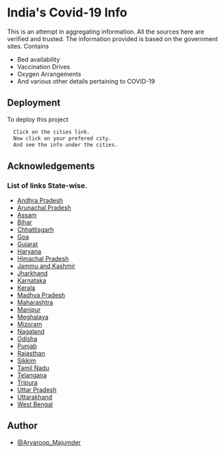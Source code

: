 
# India's Covid-19 Info

This is an attempt in aggregating information.
All the sources here are verified and trusted. The information provided is based on the government sites.
Contains 
- Bed availability
- Vaccination Drives
- Oxygen Arrangements  
- And various other details pertaining to COVID-19 
## Deployment

To deploy this project

```bash
  Click on the cities link.
  Now click on your prefered city.
  And see the info under the cities.
```

  
## Acknowledgements
### List of links State-wise.

 - [Andhra Pradesh](https://github.com/FiNiX-GaMmA/covid19info/tree/main/COVID%20INFO/Andhra%20Pradesh)
 - [Arunachal Pradesh](https://github.com/matiassingers/awesome-readme)
 - [Assam](https://bulldogjob.com/news/449-how-to-write-a-good-readme-for-your-github-project)
- [Bihar](https://awesomeopensource.com/project/elangosundar/awesome-README-templates)
 - [Chhattisgarh](https://github.com/matiassingers/awesome-readme)
 - [ Goa](https://bulldogjob.com/news/449-how-to-write-a-good-readme-for-your-github-project)
- [ Gujarat](https://awesomeopensource.com/project/elangosundar/awesome-README-templates)
 - [ Haryana](https://github.com/matiassingers/awesome-readme)
 - [Himachal Pradesh](https://bulldogjob.com/news/449-how-to-write-a-good-readme-for-your-github-project)
- [Jammu and Kashmir](https://awesomeopensource.com/project/elangosundar/awesome-README-templates)
 - [Jharkhand](https://github.com/matiassingers/awesome-readme)
 - [ Karnataka](https://bulldogjob.com/news/449-how-to-write-a-good-readme-for-your-github-project)
- [Kerala](https://awesomeopensource.com/project/elangosundar/awesome-README-templates)
 - [ Madhya Pradesh](https://github.com/matiassingers/awesome-readme)
 - [Maharashtra](https://bulldogjob.com/news/449-how-to-write-a-good-readme-for-your-github-project)
- [ 	Manipur](https://awesomeopensource.com/project/elangosundar/awesome-README-templates)
 - [Meghalaya](https://github.com/matiassingers/awesome-readme)
 - [ 	Mizoram](https://bulldogjob.com/news/449-how-to-write-a-good-readme-for-your-github-project)
- [Nagaland](https://awesomeopensource.com/project/elangosundar/awesome-README-templates)
 - [Odisha](https://github.com/matiassingers/awesome-readme)
 - [Punjab](https://bulldogjob.com/news/449-how-to-write-a-good-readme-for-your-github-project)
- [ 	Rajasthan](https://awesomeopensource.com/project/elangosundar/awesome-README-templates)
 - [ 	Sikkim](https://github.com/matiassingers/awesome-readme)
 - [Tamil Nadu](https://bulldogjob.com/news/449-how-to-write-a-good-readme-for-your-github-project)
- [Telangana](https://awesomeopensource.com/project/elangosundar/awesome-README-templates)
 - [Tripura](https://github.com/matiassingers/awesome-readme)
 - [Uttar Pradesh](https://bulldogjob.com/news/449-how-to-write-a-good-readme-for-your-github-project)
- [Uttarakhand](https://awesomeopensource.com/project/elangosundar/awesome-README-templates)
 - [West Bengal](https://github.com/matiassingers/awesome-readme)

## Author

- [@Aryaroop_Majumder](https://github.com/FiNiX-GaMmA)

  
